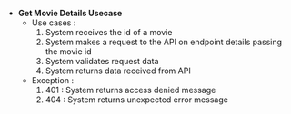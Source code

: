 - **Get Movie Details Usecase**
    - Use cases :
        1. System receives the id of a movie
        2. System makes a request to the API on endpoint details passing the movie id
        3. System validates request data
        4. System returns data received from API
    - Exception :
        1. 401 : System returns access denied message
        2. 404 : System returns unexpected error message